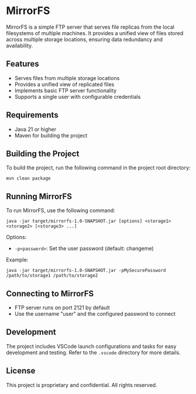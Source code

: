 # MirrorFS

MirrorFS is a simple FTP server that serves file replicas from the local filesystems of multiple machines. It provides a unified view of files stored across multiple storage locations, ensuring data redundancy and availability.

## Features

- Serves files from multiple storage locations
- Provides a unified view of replicated files
- Implements basic FTP server functionality
- Supports a single user with configurable credentials

## Requirements

- Java 21 or higher
- Maven for building the project

## Building the Project

To build the project, run the following command in the project root directory:

```
mvn clean package
```

## Running MirrorFS

To run MirrorFS, use the following command:

```
java -jar target/mirrorfs-1.0-SNAPSHOT.jar [options] <storage1> <storage2> [<storage3> ...]
```

Options:
- `-p<password>`: Set the user password (default: changeme)

Example:
```
java -jar target/mirrorfs-1.0-SNAPSHOT.jar -pMySecurePassword /path/to/storage1 /path/to/storage2
```

## Connecting to MirrorFS

- FTP server runs on port 2121 by default
- Use the username "user" and the configured password to connect

## Development

The project includes VSCode launch configurations and tasks for easy development and testing. Refer to the `.vscode` directory for more details.

## License

This project is proprietary and confidential. All rights reserved.
